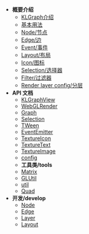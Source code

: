- **概要介绍**
    - [KLGraph介绍](zh-cn/README.md)
    - [基本用法](zh-cn/general/usage.md)
    - [Node/节点](zh-cn/general/node.md)
    - [Edge/边](zh-cn/general/edge.md)
    - [Event/事件](zh-cn/general/event.md)
    - [Layout/布局](zh-cn/general/layout.md)
    - [Icon/图标](zh-cn/general/icon.md)
    - [Selection/选择器](zh-cn/general/selection.md)
    - [Filter/过滤器](zh-cn/general/filter.md)
    - [Render layer config/分层](zh-cn/general/layer.md)
- **API 文档**
    - [KLGraphView](zh-cn/api/KLgraphView.md)
    - [WebGLRender](zh-cn/api/webglRender.md)
    - [Graph](zh-cn/started.md)
    - [Selection](zh-cn/started.md)
    - [TWeen](zh-cn/started.md)
    - [EventEmitter](zh-cn/started.md)
    - [TextureIcon](zh-cn/started.md)
    - [TextureText](zh-cn/started.md)
    - [TextureImage](zh-cn/started.md)
    - [config](zh-cn/started.md)
    - **工具类/tools**
    - [Matrix](zh-cn/started.md)
    - [GLUtil](zh-cn/started.md)
    - [util](zh-cn/started.md)
    - [Quad](zh-cn/started.md)
- **开发/develop**
    - [Node](zh-cn/started.md)
    - [Edge](zh-cn/started.md)
    - [Layer](zh-cn/started.md)
    - [Layout](zh-cn/started.md)



